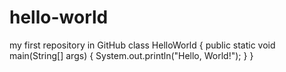 # hello-world
my first repository in GitHub
class HelloWorld {
    public static void main(String[] args) {
        System.out.println("Hello, World!"); 
    }
}

